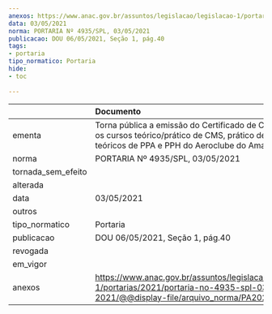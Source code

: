 ```yaml
---
anexos: https://www.anac.gov.br/assuntos/legislacao/legislacao-1/portarias/2021/portaria-no-4935-spl-03-05-2021/@@display-file/arquivo_norma/PA2021-4935.pdf
data: 03/05/2021
norma: PORTARIA Nº 4935/SPL, 03/05/2021
publicacao: DOU 06/05/2021, Seção 1, pág.40
tags:
- portaria
tipo_normatico: Portaria
hide: 
- toc 
 
---
```


|                    | Documento                                                                                                                                                   |
|:-------------------|:------------------------------------------------------------------------------------------------------------------------------------------------------------|
| ementa             | Torna pública a emissão do Certificado de CIAC e revoga os cursos teórico/prático de CMS, prático de IFRA e teóricos de PPA e PPH do Aeroclube do Amazonas. |
| norma              | PORTARIA Nº 4935/SPL, 03/05/2021                                                                                                                            |
| tornada_sem_efeito |                                                                                                                                                             |
| alterada           |                                                                                                                                                             |
| data               | 03/05/2021                                                                                                                                                  |
| outros             |                                                                                                                                                             |
| tipo_normatico     | Portaria                                                                                                                                                    |
| publicacao         | DOU 06/05/2021, Seção 1, pág.40                                                                                                                             |
| revogada           |                                                                                                                                                             |
| em_vigor           |                                                                                                                                                             |
| anexos             | https://www.anac.gov.br/assuntos/legislacao/legislacao-1/portarias/2021/portaria-no-4935-spl-03-05-2021/@@display-file/arquivo_norma/PA2021-4935.pdf        |